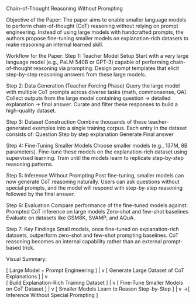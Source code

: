 Chain-of-Thought Reasoning Without Prompting

Objective of the Paper:
The paper aims to enable smaller language models to perform chain-of-thought (CoT) reasoning without relying on prompt engineering. Instead of using large models with handcrafted prompts, the authors propose fine-tuning smaller models on explanation-rich datasets to make reasoning an internal learned skill.


Workflow for the Paper:
Step 1: Teacher Model Setup
Start with a very large language model (e.g., PaLM 540B or GPT-3) capable of performing chain-of-thought reasoning via prompting.
Design prompt templates that elicit step-by-step reasoning answers from these large models.

Step 2: Data Generation (Teacher Forcing Phase)
Query the large model with multiple CoT prompts across diverse tasks (math, commonsense, QA).
Collect outputs from the large model containing question → detailed explanation → final answer.
Curate and filter these responses to build a high-quality dataset.

Step 3: Dataset Construction
Combine thousands of these teacher-generated examples into a single training corpus.
Each entry in the dataset consists of:
Question
Step by step explanation
Generate Final answer

Step 4: Fine-Tuning Smaller Models
Choose smaller models (e.g., 137M, 8B parameters).
Fine-tune these models on the explanation-rich dataset using supervised learning.
Train until the models learn to replicate step-by-step reasoning patterns.

Step 5: Inference Without Prompting
Post fine-tuning, smaller models can now generate CoT reasoning naturally.
Users can ask questions without special prompts, and the model will respond with step-by-step reasoning followed by the final answer.

Step 6: Evaluation
Compare performance of the fine-tuned models against:
Prompted CoT inference on large models
Zero-shot and few-shot baselines
Evaluate on datasets like GSM8K, SVAMP, and AQuA.

Step 7: Key Findings
Small models, once fine-tuned on explanation-rich datasets, outperform zero-shot and few-shot prompting baselines.
CoT reasoning becomes an internal capability rather than an external prompt-based trick.

Visual Summary:

[ Large Model + Prompt Engineering ]
                |
                v
        [ Generate Large Dataset of CoT Explanations ]
                |
                v  
            [ Build Explanation-Rich Training Dataset ]
                |
                v
            [ Fine-Tune Smaller Models on CoT Dataset ]
                |
                v
              [ Smaller Models Learn to Reason Step-by-Step ]
                |
                v
                  ->[ Inference Without Special Prompting ]